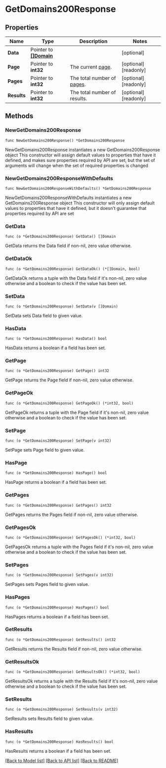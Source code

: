 # GetDomains200Response

## Properties

Name | Type | Description | Notes
------------ | ------------- | ------------- | -------------
**Data** | Pointer to [**[]Domain**](Domain.md) |  | [optional] 
**Page** | Pointer to **int32** | The current [page](https://techdocs.akamai.com/linode-api/reference/pagination). | [optional] [readonly] 
**Pages** | Pointer to **int32** | The total number of [pages](https://techdocs.akamai.com/linode-api/reference/pagination). | [optional] [readonly] 
**Results** | Pointer to **int32** | The total number of results. | [optional] [readonly] 

## Methods

### NewGetDomains200Response

`func NewGetDomains200Response() *GetDomains200Response`

NewGetDomains200Response instantiates a new GetDomains200Response object
This constructor will assign default values to properties that have it defined,
and makes sure properties required by API are set, but the set of arguments
will change when the set of required properties is changed

### NewGetDomains200ResponseWithDefaults

`func NewGetDomains200ResponseWithDefaults() *GetDomains200Response`

NewGetDomains200ResponseWithDefaults instantiates a new GetDomains200Response object
This constructor will only assign default values to properties that have it defined,
but it doesn't guarantee that properties required by API are set

### GetData

`func (o *GetDomains200Response) GetData() []Domain`

GetData returns the Data field if non-nil, zero value otherwise.

### GetDataOk

`func (o *GetDomains200Response) GetDataOk() (*[]Domain, bool)`

GetDataOk returns a tuple with the Data field if it's non-nil, zero value otherwise
and a boolean to check if the value has been set.

### SetData

`func (o *GetDomains200Response) SetData(v []Domain)`

SetData sets Data field to given value.

### HasData

`func (o *GetDomains200Response) HasData() bool`

HasData returns a boolean if a field has been set.

### GetPage

`func (o *GetDomains200Response) GetPage() int32`

GetPage returns the Page field if non-nil, zero value otherwise.

### GetPageOk

`func (o *GetDomains200Response) GetPageOk() (*int32, bool)`

GetPageOk returns a tuple with the Page field if it's non-nil, zero value otherwise
and a boolean to check if the value has been set.

### SetPage

`func (o *GetDomains200Response) SetPage(v int32)`

SetPage sets Page field to given value.

### HasPage

`func (o *GetDomains200Response) HasPage() bool`

HasPage returns a boolean if a field has been set.

### GetPages

`func (o *GetDomains200Response) GetPages() int32`

GetPages returns the Pages field if non-nil, zero value otherwise.

### GetPagesOk

`func (o *GetDomains200Response) GetPagesOk() (*int32, bool)`

GetPagesOk returns a tuple with the Pages field if it's non-nil, zero value otherwise
and a boolean to check if the value has been set.

### SetPages

`func (o *GetDomains200Response) SetPages(v int32)`

SetPages sets Pages field to given value.

### HasPages

`func (o *GetDomains200Response) HasPages() bool`

HasPages returns a boolean if a field has been set.

### GetResults

`func (o *GetDomains200Response) GetResults() int32`

GetResults returns the Results field if non-nil, zero value otherwise.

### GetResultsOk

`func (o *GetDomains200Response) GetResultsOk() (*int32, bool)`

GetResultsOk returns a tuple with the Results field if it's non-nil, zero value otherwise
and a boolean to check if the value has been set.

### SetResults

`func (o *GetDomains200Response) SetResults(v int32)`

SetResults sets Results field to given value.

### HasResults

`func (o *GetDomains200Response) HasResults() bool`

HasResults returns a boolean if a field has been set.


[[Back to Model list]](../README.md#documentation-for-models) [[Back to API list]](../README.md#documentation-for-api-endpoints) [[Back to README]](../README.md)


